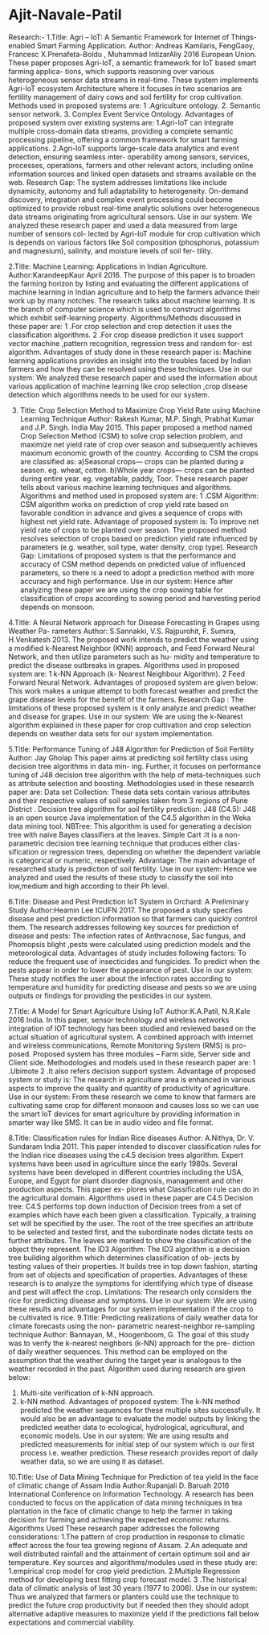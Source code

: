 # Ajit-Navale-Patil
Research:-
1.Title: Agri – IoT: A Semantic Framework for Internet of Things-enabled Smart Farming Application.
Author: Andreas Kamilaris, FengGaoy, Francesc X.Prenafeta-Boldu , Muhammad IntizarAliy 2016 European Union.
These paper proposes Agri-IoT, a semantic framework for IoT based smart farming applica- tions, which supports reasoning over various heterogeneous sensor data streams in real-time.
These system implements Agri-IoT ecosystem Architecture where it focuses in two scenarios are fertility management of dairy cows and soil fertility for crop cultivation.
 Methods used in proposed systems are:
1 .Agriculture ontology.
2. Semantic sensor network.
3. Complex Event Service Ontology.
Advantages of proposed system over existing systems are:
1.Agri-IoT can integrate multiple cross-domain data streams, providing a complete semantic processing pipeline, offering a common framework for smart farming applications.
2.Agri-IoT supports large-scale data analytics and event detection, ensuring seamless inter- operability among sensors, services, processes, operations, farmers and other relevant actors, including online information sources and linked open datasets and streams available on the web.
 Research Gap:
The system addresses limitations like include dynamicity, autonomy and full adaptability to heterogeneity.
On-demand discovery, integration and complex event processing could become optimized to provide robust real-time analytic solutions over heterogeneous data streams originating from agricultural sensors.
Use in our system:
We analyzed these research paper and used a data measured from large number of sensors col- lected by Agri-IoT module for crop cultivation which is depends on various factors like Soil composition (phosphorus, potassium and magnesium), salinity, and moisture levels of soil fer- tility.

2.Title: Machine Learning: Applications in Indian Agriculture.
Author:KarandeepKaur April 2016.
The purpose of this paper is to broaden the farming horizon by listing and evaluating the different applications of machine learning in Indian agriculture and to help the farmers advance their work up by many notches.
The research talks about machine learning. It is the branch of computer science which is used to construct algorithms which exhibit self-learning property.
Algorithms/Methods discussed in these paper are:
1 .For crop selection and crop detection it uses the classification algorithms. 2 .For crop disease prediction it uses support vector machine ,pattern recognition, regression tress and random for- est algorithm.
Advantages of study done in these research paper is:
Machine learning applications provides an insight into the troubles faced by Indian farmers and how they can be resolved using these techniques.
Use in our system:
We analyzed these research paper and used the information about various application of machine learning like crop selection ,crop disease detection which algorithms needs to be used for our system.

3. Title: Crop Selection Method to Maximize Crop Yield Rate using Machine Learning Technique
Author: Rakesh Kumar, M.P. Singh, Prabhat Kumar and J.P. Singh. India May 2015.
This paper proposed a method named Crop Selection Method (CSM) to solve crop selection problem, and maximize net yield rate of crop over season and subsequently achieves maximum economic growth of the country. According to CSM the crops are classified as:
a)Seasonal crops— crops can be planted during a season. eg. wheat, cotton.
b)Whole year crops— crops can be planted during entire year. eg. vegetable, paddy, Toor. These research paper tells about various machine learning techniques and algorithms. Algorithms and method used in proposed system are:
1 .CSM Algorithm: CSM algorithm works on prediction of crop yield rate based on favorable condition in advance and gives a sequence of crops with highest net yield rate.
Advantage of proposed system is:
To improve net yield rate of crops to be planted over season.
The proposed method resolves selection of crops based on prediction yield rate influenced by parameters (e.g. weather, soil type, water density, crop type).
Research Gap:
Limitations of proposed system is that the performance and accuracy of CSM method depends on predicted value of influenced parameters, so there is a need to adopt a prediction method with more accuracy and high performance.
Use in our system:
Hence after analyzing these paper we are using the crop sowing table for classification of crops according to sowing period and harvesting period depends on monsoon.

4.Title: A Neural Network approach for Disease Forecasting in Grapes using Weather Pa- rameters
Author: S.Sannakki, V.S. Rajpurohit, F. Sumira, H.Venkatesh 2013.
The proposed work intends to predict the weather using a modified k-Nearest Neighbor (KNN) approach, and Feed Forward Neural Network, and then utilize parameters such as hu- midity and temperature to predict the disease outbreaks in grapes.
Algorithms used in proposed system are:
1 k-NN Approach (k- Nearest Neighbour Algorithm). 2 Feed Forward Neural Network.
Advantages of proposed system are given below:
This work makes a unique attempt to both forecast weather and predict the grape disease levels for the benefit of the farmers.
Research Gap :
The limitations of these proposed system is it only analyze and predict weather and disease for grapes.
Use in our system:
We are using the k-Nearest algorithm explained in these paper for crop cultivation and crop selection depends on weather data sets for our system implementation.
 
5.Title: Performance Tuning of J48 Algorithm for Prediction of Soil Fertility
Author: Jay Gholap
This paper aims at predicting soil fertility class using decision tree algorithms in data min- ing. Further, it focuses on performance tuning of J48 decision tree algorithm with the help of meta-techniques such as attribute selection and boosting.
Methodologies used in these research paper are:
Data set Collection: These data sets contain various attributes and their respective values of soil samples taken from 3 regions of Pune District .
Decision tree algorithm for soil fertility prediction:
J48 (C4.5): J48 is an open source Java implementation of the C4.5 algorithm in the Weka data mining tool.
NBTree: This algorithm is used for generating a decision tree with naive Bayes classifiers at the leaves.
Simple Cart :It is a non-parametric decision tree learning technique that produces either clas- sification or regression trees, depending on whether the dependent variable is categorical or numeric, respectively.
Advantage:
The main advantage of researched study is prediction of soil fertility.
Use in our system:
Hence we analyzed and used the results of these study to classify the soil into low,medium and high according to their Ph level.

6.Title: Disease and Pest Prediction IoT System in Orchard: A Preliminary Study
Author:Heamin Lee ICUFN 2017.
The proposed a study specifies disease and pest prediction information so that farmers can quickly control them.
The research addresses following key sources for prediction of disease and pests:
The infection rates of Anthracnose, Sac fungus, and Phomopsis blight ,pests were calculated using prediction models and the meteorological data.
Advantages of study includes following factors:
To reduce the frequent use of insecticides and fungicides.
To predict when the pests appear in order to lower the appearance of pest.
Use in our system:
These study notifies the user about the infection rates according to temperature and humidity for predicting disease and pests so we are using outputs or findings for providing the pesticides in our system.

7.Title: A Model for Smart Agriculture Using IoT
Author:K.A.Patil, N.R.Kale 2016 India.
In this paper, sensor technology and wireless networks integration of IOT technology has been studied and reviewed based on the actual situation of agricultural system. A combined approach with internet and wireless communications, Remote Monitoring System (RMS) is pro- posed. Proposed system has three modules – Farm side, Server side and Client side. 
Methodologies and models used in these research paper are:
1 .Ubimote 2 .It also refers decision support system. Advantage of proposed system or study is:
The research in agriculture area is enhanced in various aspects to improve the quality and quantity of productivity of agriculture.
 Use in our system:
From these research we come to know that farmers are cultivating same crop for different monsoon and causes loss so we can use the smart IoT devices for smart agriculture by providing information in smarter way like SMS. It can be in audio video and file format.

8.Title: Classification rules for Indian Rice diseases
Author: A.Nithya, Dr. V. Sundaram India 2011.
This paper intended to discover classification rules for the Indian rice diseases using the c4.5 decision trees algorithm. Expert systems have been used in agriculture since the early 1980s. Several systems have been developed in different countries including the USA, Europe, and Egypt for plant disorder diagnosis, management and other production aspects. This paper ex- plores what Classification rule can do in the agricultural domain.
Algorithms used in these paper are
C4.5 Decision tree:
C4.5 performs top down induction of Decision trees from a set of examples which have each been given a classification. Typically, a training set will be specified by the user. The root of the tree specifies an attribute to be selected and tested first, and the subordinate nodes dictate tests on further attributes. The leaves are marked to show the classification of the object they represent.
The ID3 Algorithm:
The ID3 algorithm is a decision tree building algorithm which determines classification of ob- jects by testing values of their properties. It builds tree in top down fashion, starting from set of objects and specification of properties.
Advantages of these research is to analyze the symptoms for identifying which type of disease and pest will affect the crop.
Limitations:
The research only considers the rice for predicting disease and symptoms. Use in our system: We are using these results and advantages for our system implementation if the crop to be cultivated is rice.
9.Title: Predicting realizations of daily weather data for climate forecasts using the non- parametric nearest-neighbor re-sampling technique
Author: Bannayan, M., Hoogenboom, G.
The goal of this study was to verify the k-nearest neighbors (k-NN) approach for the pre- diction of daily weather sequences. This method can be employed on the assumption that the weather during the target year is analogous to the weather recorded in the past.
Algorithm used during research are given below:
1.	Multi-site verification of k-NN approach.
2.	k-NN method.
Advantages of proposed system:
The k-NN method predicted the weather sequences for these multiple sites successfully.
It would also be an advantage to evaluate the model outputs by linking the predicted weather data to ecological, hydrological, agricultural, and economic models.
Use in our system:
We are using results and predicted measurements for initial step of our system which is our first process i.e. weather prediction. These research provides report of daily weather data, so we are using it as dataset.
 
10.Title: Use of Data Mining Technique for Prediction of tea yield in the face of climatic change of Assam India
Author:Rupanjali D. Baruah 2016 International Conference on Information Technology.
A research has been conducted to focus on the application of data mining techniques in tea plantation in the face of climatic change to help the farmer in taking decision for farming and achieving the expected economic returns.
Algorithms Used
These research paper addresses the following considerations:
1.The pattern of crop production in response to climatic effect across the four tea growing regions of Assam.
2.An adequate and well distributed rainfall and the attainment of certain optimum soil and air temperature.
Key sources and algorithms/modules used in these study are:
1.empirical crop model for crop yield prediction.
2.Multiple Regression method for developing best fitting crop forecast model. 3 .The historical data of climatic analysis of last 30 years (1977 to 2006).
Use in our system:
Thus we analyzed that farmers or planters could use the technique to predict the future crop productivity but if needed then they should adopt alternative adaptive measures to maximize yield if the predictions fall below expectations and commercial viability.


